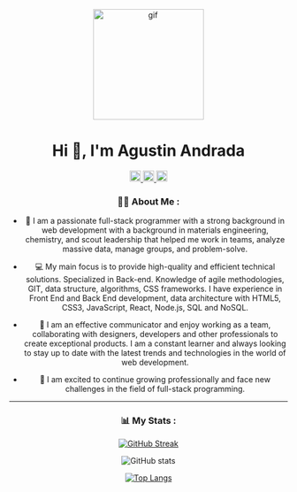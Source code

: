 <div id="header" align="center">
    <img alt="gif" src="https://media.giphy.com/media/etn52ENYVnpxqMaXiT/giphy.gif" width="200" auto-paly="true">
    <h1 align="center">Hi 🖖, I'm Agustin Andrada </h1>
<div/>
<div id="badges" align="center" >
     <a href="https://www.linkedin.com/in/agustin-andrada-928a87127/" target="_blank">
        <img alt="Linkedin URL" src="https://encrypted-tbn0.gstatic.com/images?q=tbn:ANd9GcTL5iJLydkS-Rpg8vuFF04qj48NnbRJb89d9dARmK4uaj4gK5YL&s" width="20" height="20">
    </a>
    <a href="https://twitter.com/agustin606" target="_blank">
        <img alt="Twitter URL" src="https://encrypted-tbn0.gstatic.com/images?q=tbn:ANd9GcS0IJVDdxX2gc2vMkTw1xWDQyzkjhTQqX28SlyiSE3q_8H0dLo&s" width="20" height="20">
    </a>
    <a href="https://www.instagram.com/agusandrada_1/" target="_blank">
        <img alt="instagram URL" src="https://www.freepnglogos.com/uploads/logo-ig-png/logo-ig-instagram-new-logo-vector-download-13.png" width="20" height="20">
    </a>
</div>

### 👨‍💻 About Me :
 
- 🚀 I am a passionate full-stack programmer with a strong background in web development with a background in materials engineering, chemistry, and scout leadership that helped me work in teams, analyze massive data, manage groups, and problem-solve.
  
- 💻 My main focus is to provide high-quality and efficient technical solutions. Specialized in Back-end. Knowledge of agile methodologies, GIT, data structure, algorithms, CSS frameworks. I have experience in Front End and Back End development, data architecture with HTML5, CSS3, JavaScript, React, Node.js, SQL and NoSQL.
  
- 🤝 I am an effective communicator and enjoy working as a team, collaborating with designers, developers and other professionals to create exceptional products. I am a constant learner and always looking to stay up to date with the latest trends and technologies in the world of web development.
  
- 🌱 I am excited to continue growing professionally and face new challenges in the field of full-stack programming.

---
### 📊 My Stats :

        
[![GitHub Streak](http://github-readme-streak-stats.herokuapp.com?user=agustinandrada&theme=dark&hide_border=true&border_radius=6&mode=weekly&sideNums=EB7017&fire=EB5454)](https://git.io/streak-stats)
        
![GitHub stats](https://github-readme-stats.vercel.app/api?username=agustinandrada&show_icons=true&theme=radical)

[![Top Langs](https://github-readme-stats.vercel.app/api/top-langs/?username=agustinandrada&theme=tokyonight)](https://github.com/anuraghazra/github-readme-stats)



